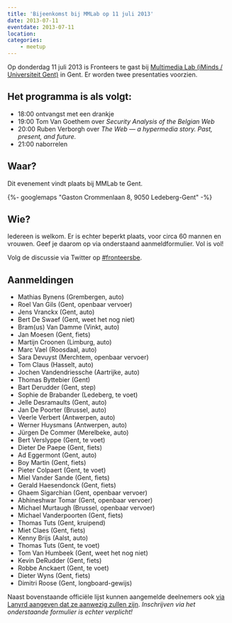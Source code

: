 ```yaml
---
title: 'Bijeenkomst bij MMLab op 11 juli 2013'
date: 2013-07-11
eventdate: 2013-07-11
location:
categories:
    - meetup
---
```


Op donderdag 11 juli 2013 is Fronteers te gast bij [Multimedia Lab (iMinds / Universiteit Gent)](http://multimedialab.elis.ugent.be/about) in Gent. Er worden twee presentaties voorzien.

## Het programma is als volgt:

-   18:00 ontvangst met een drankje
-   19:00 Tom Van Goethem over _Security Analysis of the Belgian Web_
-   20:00 Ruben Verborgh over _The Web — a hypermedia story. Past, present, and future._
-   21:00 naborrelen

## Waar?

Dit evenement vindt plaats bij MMLab te Gent.

{%- googlemaps "Gaston Crommenlaan 8, 9050 Ledeberg-Gent" -%}

## Wie?

Iedereen is welkom. Er is echter beperkt plaats, voor circa 60 mannen en vrouwen. Geef je daarom op via onderstaand aanmeldformulier. Vol is vol!

Volg de discussie via Twitter op [#fronteersbe](https://twitter.com/search?q=%23fronteersbe).

## Aanmeldingen

-   Mathias Bynens (Grembergen, auto)
-   Roel Van Gils (Gent, openbaar vervoer)
-   Jens Vranckx (Gent, auto)
-   Bert De Swaef (Gent, weet het nog niet)
-   Bram(us) Van Damme (Vinkt, auto)
-   Jan Moesen (Gent, fiets)
-   Martijn Croonen (Limburg, auto)
-   Marc Vael (Roosdaal, auto)
-   Sara Devuyst (Merchtem, openbaar vervoer)
-   Tom Claus (Hasselt, auto)
-   Jochen Vandendriessche (Aartrijke, auto)
-   Thomas Byttebier (Gent)
-   Bart Derudder (Gent, step)
-   Sophie de Brabander (Ledeberg, te voet)
-   Jelle Desramaults (Gent, auto)
-   Jan De Poorter (Brussel, auto)
-   Veerle Verbert (Antwerpen, auto)
-   Werner Huysmans (Antwerpen, auto)
-   Jürgen De Commer (Merelbeke, auto)
-   Bert Verslyppe (Gent, te voet)
-   Dieter De Paepe (Gent, fiets)
-   Ad Eggermont (Gent, auto)
-   Boy Martin (Gent, fiets)
-   Pieter Colpaert (Gent, te voet)
-   Miel Vander Sande (Gent, fiets)
-   Gerald Haesendonck (Gent, fiets)
-   Ghaem Sigarchian (Gent, openbaar vervoer)
-   Abhineshwar Tomar (Gent, openbaar vervoer)
-   Michael Murtaugh (Brussel, openbaar vervoer)
-   Michael Vanderpoorten (Gent, fiets)
-   Thomas Tuts (Gent, kruipend)
-   Miet Claes (Gent, fiets)
-   Kenny Brijs (Aalst, auto)
-   Thomas Tuts (Gent, te voet)
-   Tom Van Humbeek (Gent, weet het nog niet)
-   Kevin DeRudder (Gent, fiets)
-   Robbe Anckaert (Gent, te voet)
-   Dieter Wyns (Gent, fiets)
-   Dimitri Roose (Gent, longboard-gewijs)

Naast bovenstaande officiële lijst kunnen aangemelde deelnemers ook [via Lanyrd aangeven dat ze aanwezig zullen zijn](http://lanyrd.com/2013/fronteersbe-mmlab/). _Inschrijven via het onderstaande formulier is echter verplicht!_
